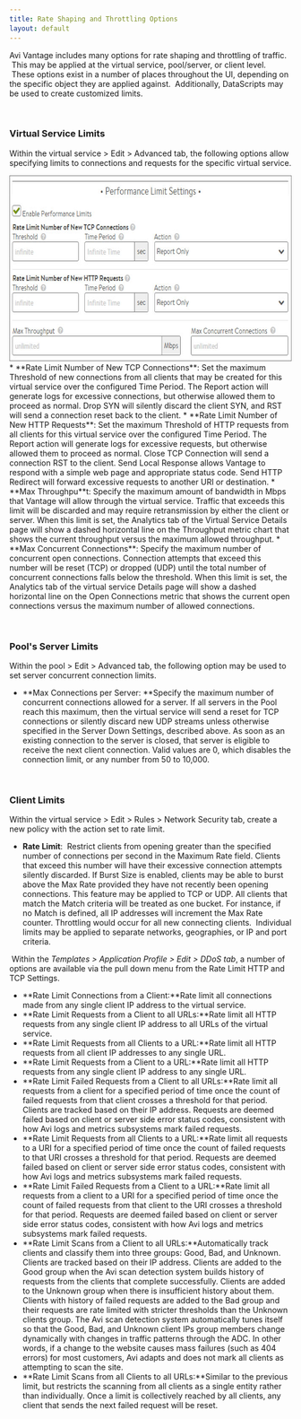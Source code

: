 ```yaml
---
title: Rate Shaping and Throttling Options
layout: default
---
```

Avi Vantage includes many options for rate shaping and throttling of traffic.  This may be applied at the virtual service, pool/server, or client level.  These options exist in a number of places throughout the UI, depending on the specific object they are applied against.  Additionally, DataScripts may be used to create customized limits.

 

### Virtual Service Limits

Within the virtual service > Edit > Advanced tab, the following options allow specifying limits to connections and requests for the specific virtual service.  

<img class="alignnone size-full wp-image-119" src="img/PerfLimits.jpg" alt="PerfLimits" width="664" height="331"> 
* **Rate Limit Number of New TCP Connections**: Set the maximum Threshold of new connections from all clients that may be created for this virtual service over the configured Time Period. The Report action will generate logs for excessive connections, but otherwise allowed them to proceed as normal. Drop SYN will silently discard the client SYN, and RST will send a connection reset back to the client.
* **Rate Limit Number of New HTTP Requests**: Set the maximum Threshold of HTTP requests from all clients for this virtual service over the configured Time Period. The Report action will generate logs for excessive requests, but otherwise allowed them to proceed as normal. Close TCP Connection will send a connection RST to the client. Send Local Response allows Vantage to respond with a simple web page and appropriate status code. Send HTTP Redirect will forward excessive requests to another URI or destination.
* **Max Throughpu**t: Specify the maximum amount of bandwidth in Mbps that Vantage will allow through the virtual service. Traffic that exceeds this limit will be discarded and may require retransmission by either the client or server. When this limit is set, the Analytics tab of the Virtual Service Details page will show a dashed horizontal line on the Throughput metric chart that shows the current throughput versus the maximum allowed throughput.
* **Max Concurrent Connections**: Specify the maximum number of concurrent open connections. Connection attempts that exceed this number will be reset (TCP) or dropped (UDP) until the total number of concurrent connections falls below the threshold. When this limit is set, the Analytics tab of the virtual service Details page will show a dashed horizontal line on the Open Connections metric that shows the current open connections versus the maximum number of allowed connections.  


 

### Pool's Server Limits

Within the pool > Edit > Advanced tab, the following option may be used to set server concurrent connection limits.  

* **Max Connections per Server: **Specify the maximum number of concurrent connections allowed for a server. If all servers in the Pool reach this maximum, then the virtual service will send a reset for TCP connections or silently discard new UDP streams unless otherwise specified in the Server Down Settings, described above. As soon as an existing connection to the server is closed, that server is eligible to receive the next client connection. Valid values are 0, which disables the connection limit, or any number from 50 to 10,000. 


 

### Client Limits

Within the virtual service > Edit > Rules > Network Security tab, create a new policy with the action set to rate limit.  

* **Rate Limit**:  Restrict clients from opening greater than the specified number of connections per second in the Maximum Rate field. Clients that exceed this number will have their excessive connection attempts silently discarded. If Burst Size is enabled, clients may be able to burst above the Max Rate provided they have not recently been opening connections. This feature may be applied to TCP or UDP. All clients that match the Match criteria will be treated as one bucket. For instance, if no Match is defined, all IP addresses will increment the Max Rate counter. Throttling would occur for all new connecting clients.  Individual limits may be applied to separate networks, geographies, or IP and port criteria.  

 Within the *Templates > Application Profile > Edit > DDoS tab*, a number of options are available via the pull down menu from the Rate Limit HTTP and TCP Settings. 

* **Rate Limit Connections from a Client:**Rate limit all connections made from any single client IP address to the virtual service.
* **Rate Limit Requests from a Client to all URLs:**Rate limit all HTTP requests from any single client IP address to all URLs of the virtual service.
* **Rate Limit Requests from all Clients to a URL:**Rate limit all HTTP requests from all client IP addresses to any single URL.
* **Rate Limit Requests from a Client to a URL:**Rate limit all HTTP requests from any single client IP address to any single URL.
* **Rate Limit Failed Requests from a Client to all URLs:**Rate limit all requests from a client for a specified period of time once the count of failed requests from that client crosses a threshold for that period. Clients are tracked based on their IP address. Requests are deemed failed based on client or server side error status codes, consistent with how Avi logs and metrics subsystems mark failed requests.
* **Rate Limit Requests from all Clients to a URL:**Rate limit all requests to a URI for a specified period of time once the count of failed requests to that URI crosses a threshold for that period. Requests are deemed failed based on client or server side error status codes, consistent with how Avi logs and metrics subsystems mark failed requests.
* **Rate Limit Failed Requests from a Client to a URL:**Rate limit all requests from a client to a URI for a specified period of time once the count of failed requests from that client to the URI crosses a threshold for that period. Requests are deemed failed based on client or server side error status codes, consistent with how Avi logs and metrics subsystems mark failed requests.
* **Rate Limit Scans from a Client to all URLs:**Automatically track clients and classify them into three groups: Good, Bad, and Unknown. Clients are tracked based on their IP address. Clients are added to the Good group when the Avi scan detection system builds history of requests from the clients that complete successfully. Clients are added to the Unknown group when there is insufficient history about them. Clients with history of failed requests are added to the Bad group and their requests are rate limited with stricter thresholds than the Unknown clients group. The Avi scan detection system automatically tunes itself so that the Good, Bad, and Unknown client IPs group members change dynamically with changes in traffic patterns through the ADC. In other words, if a change to the website causes mass failures (such as 404 errors) for most customers, Avi adapts and does not mark all clients as attempting to scan the site.
* **Rate Limit Scans from all Clients to all URLs:**Similar to the previous limit, but restricts the scanning from all clients as a single entity rather than individually. Once a limit is collectively reached by all clients, any client that sends the next failed request will be reset. 